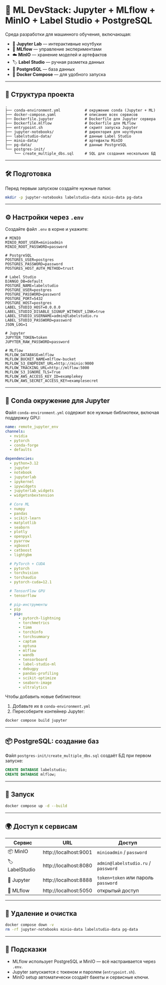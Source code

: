 
# 🧠 ML DevStack: Jupyter + MLflow + MinIO + Label Studio + PostgreSQL

Среда разработки для машинного обучения, включающая:

- 📓 **Jupyter Lab** — интерактивные ноутбуки
- 🧪 **MLflow** — управление экспериментами
- ☁️ **MinIO** — хранение моделей и артефактов
- 🏷 **Label Studio** — ручная разметка данных
- 🐘 **PostgreSQL** — база данных
- 🐳 **Docker Compose** — для удобного запуска

---

## 📁 Структура проекта

```
.
├── conda-environment.yml           # окружение conda (Jupyter + ML)
├── docker-compose.yaml             # описание всех сервисов
├── Dockerfile.jupyter              # Dockerfile для Jupyter сервера
├── Dockerfile.mlflow               # Dockerfile для MLflow
├── entrypoint.sh                   # скрипт запуска Jupyter
├── jupyter-notebooks/              # директория для ноутбуков
├── labelstudio-data/               # данные Label Studio
├── minio-data/                     # артефакты MinIO
├── pg-data/                        # данные PostgreSQL
└── postgres-init/
    └── create_multiple_dbs.sql     # SQL для создания нескольких БД
```

---

## 🛠 Подготовка

Перед первым запуском создайте нужные папки:

```bash
mkdir -p jupyter-notebooks labelstudio-data minio-data pg-data
```

---

## ⚙️ Настройки через `.env`

Создайте файл `.env` в корне и укажите:

```env
# MINIO
MINIO_ROOT_USER=minioadmin
MINIO_ROOT_PASSWORD=password

# PostgreSQL
POSTGRES_USER=postgres
POSTGRES_PASSWORD=password
POSTGRES_HOST_AUTH_METHOD=trust

# Label Studio
DJANGO_DB=default
POSTGRE_NAME=labelstudio
POSTGRE_USER=postgres
POSTGRE_PASSWORD=password
POSTGRE_PORT=5432
POSTGRE_HOST=postgres
LABEL_STUDIO_HOST=0.0.0.0
LABEL_STUDIO_DISABLE_SIGNUP_WITHOUT_LINK=true
LABEL_STUDIO_USERNAME=admin@labelstudio.ru
LABEL_STUDIO_PASSWORD=password
JSON_LOG=1

# Jupyter
JUPYTER_TOKEN=token
JUPYTER_RAW_PASSWORD=password

# MLflow
MLFLOW_DATABASE=mlflow
MLFLOW_BUCKET_NAME=mlflow-bucket
MLFLOW_S3_ENDPOINT_URL=http://minio:9000
MLFLOW_TRACKING_URL=http://mlflow:5000
MLFLOW_S3_IGNORE_TLS=True
MLFLOW_AWS_ACCESS_KEY_ID=examplekey
MLFLOW_AWS_SECRET_ACCESS_KEY=examplesecret
```

---

## 🔧 Conda окружение для Jupyter

Файл `conda-environment.yml` содержит все нужные библиотеки, включая поддержку GPU:

```yaml
name: remote_jupyter_env
channels:
  - nvidia
  - pytorch
  - conda-forge
  - defaults

dependencies:
  - python=3.12
  - jupyter
  - notebook
  - jupyterlab
  - ipykernel
  - ipywidgets
  - jupyterlab_widgets
  - widgetsnbextension

  # Core ML
  - numpy
  - pandas
  - scikit-learn
  - matplotlib
  - seaborn
  - plotly
  - openpyxl
  - pyarrow
  - xgboost
  - catboost
  - lightgbm

  # PyTorch + CUDA
  - pytorch
  - torchvision
  - torchaudio
  - pytorch-cuda=12.1

  # TensorFlow GPU
  - tensorflow

  # pip-инструменты
  - pip
  - pip:
      - pytorch-lightning
      - torchmetrics
      - timm
      - torchinfo
      - torchsummary
      - captum
      - optuna
      - mlflow
      - wandb
      - tensorboard
      - label-studio-ml
      - debugpy
      - pandas-profiling
      - scikit-optimize
      - seaborn-image
      - ultralytics
```

Чтобы добавить новые библиотеки:

1. Добавьте их в `conda-environment.yml`
2. Пересоберите контейнер Jupyter:

```bash
docker compose build jupyter
```

---

## 📦 PostgreSQL: создание баз

Файл `postgres-init/create_multiple_dbs.sql` создаёт БД при первом запуске:

```sql
CREATE DATABASE labelstudio;
CREATE DATABASE mlflow;
```

---

## 🚀 Запуск

```bash
docker compose up -d --build
```

---

## 🌍 Доступ к сервисам

| Сервис        | URL                              | Доступ                                     |
|---------------|----------------------------------|--------------------------------------------|
| 📦 MinIO      | http://localhost:9001            | `minioadmin` / `password`                  |
| 🏷 LabelStudio| http://localhost:8080            | `admin@labelstudio.ru` / `password`        |
| 📓 Jupyter    | http://localhost:8888            | `token=token` или пароль `password`        |
| 🧪 MLflow     | http://localhost:5050            | открытый доступ                            |

---

## 🧹 Удаление и очистка

```bash
docker compose down -v
rm -rf jupyter-notebooks minio-data labelstudio-data pg-data
```

---

## 💬 Подсказки

- MLflow использует PostgreSQL и MinIO — всё настраивается через `.env`.
- Jupyter запускается с токеном и паролем (`entrypoint.sh`).
- MinIO setup автоматически создаёт бакеты и сервисные ключи.
